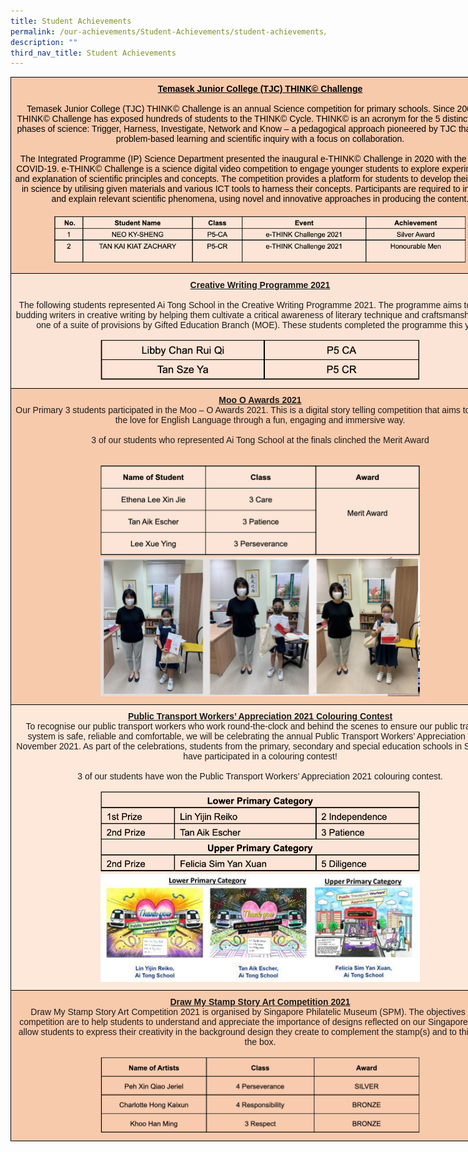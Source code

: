 ```yaml
---
title: Student Achievements
permalink: /our-achievements/Student-Achievements/student-achievements/
description: ""
third_nav_title: Student Achievements
---
```




<style type="text/css">
.tg  {border-collapse:collapse;border-spacing:0;margin:0px auto;}
.tg td{border-color:black;border-style:solid;border-width:1px;font-family:Arial, sans-serif;font-size:14px;
  overflow:hidden;padding:10px 5px;word-break:normal;}
.tg th{border-color:black;border-style:solid;border-width:1px;font-family:Arial, sans-serif;font-size:14px;
  font-weight:normal;overflow:hidden;padding:10px 5px;word-break:normal;}
.tg .tg-lnf9{background-color:#f7caac;text-align:center;vertical-align:top}
.tg .tg-5ywe{background-color:#F7CAAC;color:#454545;text-align:center;vertical-align:top}
.tg .tg-1l4m{background-color:#fbe4d5;text-align:center;vertical-align:top}
.tg .tg-l8ax{background-color:#fee8da;text-align:center;vertical-align:top}
</style>
<table class="tg" style="undefined;table-layout: fixed; width: 799px">
<colgroup>
<col style="width: 799px">
</colgroup>
<tbody>
  <tr>
    <td class="tg-5ywe"><span style="font-weight:bold;text-decoration:underline;color:black">Temasek Junior College (TJC) THINK© Challenge</span><br><br> <span style="color:black">Temasek Junior College (TJC) THINK© Challenge is an annual Science competition for primary schools. Since 2008, the THINK© Challenge has exposed hundreds of students to the THINK© Cycle. THINK© is an acronym for the 5 distinct learning phases of science: Trigger, Harness, Investigate, Network and Know – a pedagogical approach pioneered by TJC that infuses problem-based learning and scientific inquiry with a focus on collaboration.</span><br><span style="color:black"> </span><br><span style="color:black">The Integrated Programme (IP) Science Department presented the inaugural e-THINK© Challenge in 2020 with the onset of COVID-19. e-THINK© Challenge is a science digital video competition to engage younger students to explore experimentation and explanation of scientific principles and concepts. The competition provides a platform for students to develop their curiosity in science by utilising given materials and various ICT tools to harness their concepts. Participants are required to introduce and explain relevant scientific phenomena, using novel and innovative approaches in producing the content.</span><br><br><img src="/images/sa1.png" 
     style="width:85%">
</td>
  </tr>
  <tr>
    <td class="tg-1l4m"><span style="font-weight:bold;text-decoration:underline">Creative Writing Programme 2021</span><br><br>The following students represented Ai Tong School in the Creative Writing Programme 2021. The programme aims to nurture budding writers in creative writing by helping them cultivate a critical awareness of literary technique and craftsmanship, and is one of a suite of provisions by Gifted Education Branch  (MOE). These students completed the programme this year.<br><br><img src="/images/sa2.png" 
     style="width:65%">
</td>
  </tr>
  <tr>
    <td class="tg-lnf9"><span style="font-weight:bold;text-decoration:underline">Moo O Awards 2021</span><br>Our Primary 3 students participated in the Moo – O Awards 2021. This is a digital story telling competition that aims to cultivate the love for English Language through a fun, engaging and immersive way.<br><br>3 of our students who represented Ai Tong School at the finals clinched the Merit Award<br><br><br><img src="/images/sa3.png" 
     style="width:65%"><br><img src="/images/Moo%20O%20Achievement.jpeg" 
     style="width:65%">
</td>
  </tr>
  <tr>
    <td class="tg-l8ax"><span style="font-weight:bold;text-decoration:underline">Public Transport Workers’ Appreciation 2021 Colouring Contest</span><br>To recognise our public transport workers who work round-the-clock and behind the scenes to ensure our public transport system is safe, reliable and comfortable, we will be celebrating the annual Public Transport Workers’ Appreciation Day in November 2021. As part of the celebrations, students from the primary, secondary and special education schools in Singapore have participated in a colouring contest!<br> <br>3 of our students have won the Public Transport Workers’ Appreciation 2021 colouring contest.<br><br><img src="/images/sa4.png" 
     style="width:65%"><br><img src="/images/2021%20Anti-Drug%20Montage%20Competition.jpeg" 
     style="width:65%"></td>
  </tr>
  <tr>
    <td class="tg-lnf9"><span style="font-weight:bold;text-decoration:underline">Draw My Stamp Story Art Competition 2021</span><br>Draw My Stamp Story Art Competition 2021 is organised by Singapore Philatelic Museum (SPM). The objectives of the competition are to help students to understand and appreciate the importance of designs reflected on our Singapore stamps; allow students to express their creativity in the background design they create to complement the stamp(s) and to think out of the box.<br><br><img src="/images/sa5.png" 
     style="width:65%"></td>
  </tr>
</tbody>
</table>